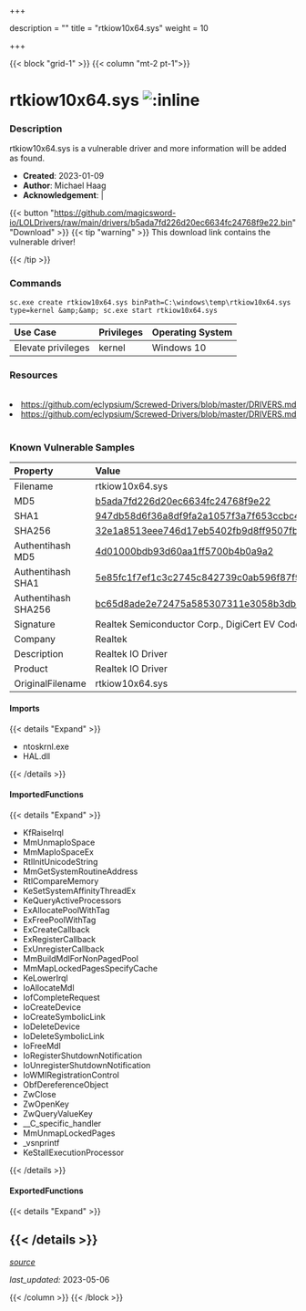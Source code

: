 +++

description = ""
title = "rtkiow10x64.sys"
weight = 10

+++


{{< block "grid-1" >}}
{{< column "mt-2 pt-1">}}


# rtkiow10x64.sys ![:inline](/images/twitter_verified.png) 


### Description

rtkiow10x64.sys is a vulnerable driver and more information will be added as found.

- **Created**: 2023-01-09
- **Author**: Michael Haag
- **Acknowledgement**:  | [](https://twitter.com/)

{{< button "https://github.com/magicsword-io/LOLDrivers/raw/main/drivers/b5ada7fd226d20ec6634fc24768f9e22.bin" "Download" >}}
{{< tip "warning" >}}
This download link contains the vulnerable driver!

{{< /tip >}}

### Commands

```
sc.exe create rtkiow10x64.sys binPath=C:\windows\temp\rtkiow10x64.sys     type=kernel &amp;&amp; sc.exe start rtkiow10x64.sys
```

| Use Case | Privileges | Operating System | 
|:---- | ---- | ---- |
| Elevate privileges | kernel | Windows 10 |

### Resources
<br>
<li><a href=" https://github.com/eclypsium/Screwed-Drivers/blob/master/DRIVERS.md"> https://github.com/eclypsium/Screwed-Drivers/blob/master/DRIVERS.md</a></li>
<li><a href="https://github.com/eclypsium/Screwed-Drivers/blob/master/DRIVERS.md">https://github.com/eclypsium/Screwed-Drivers/blob/master/DRIVERS.md</a></li>
<br>

### Known Vulnerable Samples

| Property           | Value |
|:-------------------|:------|
| Filename           | rtkiow10x64.sys |
| MD5                | [b5ada7fd226d20ec6634fc24768f9e22](https://www.virustotal.com/gui/file/b5ada7fd226d20ec6634fc24768f9e22) |
| SHA1               | [947db58d6f36a8df9fa2a1057f3a7f653ccbc42e](https://www.virustotal.com/gui/file/947db58d6f36a8df9fa2a1057f3a7f653ccbc42e) |
| SHA256             | [32e1a8513eee746d17eb5402fb9d8ff9507fb6e1238e7ff06f7a5c50ff3df993](https://www.virustotal.com/gui/file/32e1a8513eee746d17eb5402fb9d8ff9507fb6e1238e7ff06f7a5c50ff3df993) |
| Authentihash MD5   | [4d01000bdb93d60aa1ff5700b4b0a9a2](https://www.virustotal.com/gui/search/authentihash%253A4d01000bdb93d60aa1ff5700b4b0a9a2) |
| Authentihash SHA1  | [5e85fc1f7ef1c3c2745c842739c0ab596f87f9f9](https://www.virustotal.com/gui/search/authentihash%253A5e85fc1f7ef1c3c2745c842739c0ab596f87f9f9) |
| Authentihash SHA256| [bc65d8ade2e72475a585307311e3058b3dbc4a7d2be6740c2c53a5902e698e7f](https://www.virustotal.com/gui/search/authentihash%253Abc65d8ade2e72475a585307311e3058b3dbc4a7d2be6740c2c53a5902e698e7f) |
| Signature         | Realtek Semiconductor Corp., DigiCert EV Code Signing CA, DigiCert   |
| Company           | Realtek                                             |
| Description       | Realtek IO Driver |
| Product           | Realtek IO Driver                       |
| OriginalFilename  | rtkiow10x64.sys  |


#### Imports
{{< details "Expand" >}}
* ntoskrnl.exe
* HAL.dll

{{< /details >}}
#### ImportedFunctions
{{< details "Expand" >}}
* KfRaiseIrql
* MmUnmapIoSpace
* MmMapIoSpaceEx
* RtlInitUnicodeString
* MmGetSystemRoutineAddress
* RtlCompareMemory
* KeSetSystemAffinityThreadEx
* KeQueryActiveProcessors
* ExAllocatePoolWithTag
* ExFreePoolWithTag
* ExCreateCallback
* ExRegisterCallback
* ExUnregisterCallback
* MmBuildMdlForNonPagedPool
* MmMapLockedPagesSpecifyCache
* KeLowerIrql
* IoAllocateMdl
* IofCompleteRequest
* IoCreateDevice
* IoCreateSymbolicLink
* IoDeleteDevice
* IoDeleteSymbolicLink
* IoFreeMdl
* IoRegisterShutdownNotification
* IoUnregisterShutdownNotification
* IoWMIRegistrationControl
* ObfDereferenceObject
* ZwClose
* ZwOpenKey
* ZwQueryValueKey
* __C_specific_handler
* MmUnmapLockedPages
* _vsnprintf
* KeStallExecutionProcessor

{{< /details >}}
#### ExportedFunctions
{{< details "Expand" >}}

{{< /details >}}
-----



[*source*](https://github.com/magicsword-io/LOLDrivers/tree/main/yaml/rtkiow10x64.yaml)

*last_updated:* 2023-05-06








{{< /column >}}
{{< /block >}}
